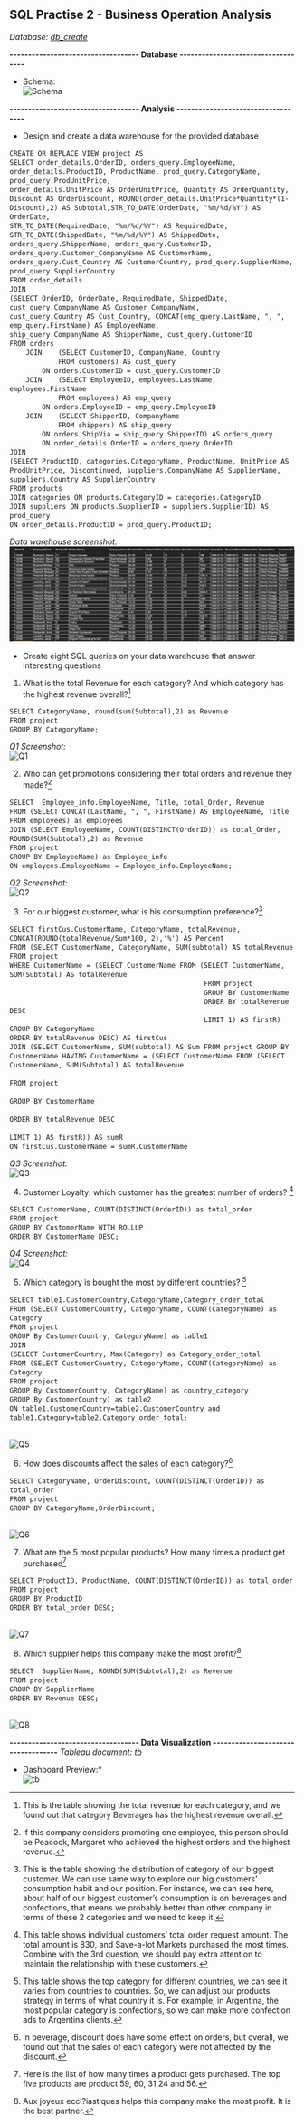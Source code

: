 ## SQL Practise 2 - Business Operation Analysis

*Database:	[db_create](https://github.com/HTean/Analysis/blob/main/Data2/Database%20Creation.md)*

**----------------------------------- Database -----------------------------------**
- Schema:
<br />![Schema](Data2/schema.jpg)

**----------------------------------- Analysis -----------------------------------**
- Design and create a data warehouse for the provided database
```
CREATE OR REPLACE VIEW project AS
SELECT order_details.OrderID, orders_query.EmployeeName, order_details.ProductID, ProductName, prod_query.CategoryName, prod_query.ProdUnitPrice, 
order_details.UnitPrice AS OrderUnitPrice, Quantity AS OrderQuantity, Discount AS OrderDiscount, ROUND(order_details.UnitPrice*Quantity*(1-Discount),2) AS Subtotal,STR_TO_DATE(OrderDate, "%m/%d/%Y") AS OrderDate, 
STR_TO_DATE(RequiredDate, "%m/%d/%Y") AS RequiredDate, STR_TO_DATE(ShippedDate, "%m/%d/%Y") AS ShippedDate, orders_query.ShipperName, orders_query.CustomerID, orders_query.Customer_CompanyName AS CustomerName, 
orders_query.Cust_Country AS CustomerCountry, prod_query.SupplierName, prod_query.SupplierCountry
FROM order_details
JOIN 
(SELECT OrderID, OrderDate, RequiredDate, ShippedDate, cust_query.CompanyName AS Customer_CompanyName, 
cust_query.Country AS Cust_Country, CONCAT(emp_query.LastName, ", ", emp_query.FirstName) AS EmployeeName,
ship_query.CompanyName AS ShipperName, cust_query.CustomerID
FROM orders
	JOIN 	(SELECT CustomerID, CompanyName, Country
			FROM customers) AS cust_query
		ON orders.CustomerID = cust_query.CustomerID
	JOIN 	(SELECT EmployeeID, employees.LastName, employees.FirstName
			FROM employees) AS emp_query
		ON orders.EmployeeID = emp_query.EmployeeID
 	JOIN 	(SELECT ShipperID, CompanyName
			FROM shippers) AS ship_query
		ON orders.ShipVia = ship_query.ShipperID) AS orders_query
        ON order_details.OrderID = orders_query.OrderID
JOIN 
(SELECT ProductID, categories.CategoryName, ProductName, UnitPrice AS ProdUnitPrice, Discontinued, suppliers.CompanyName AS SupplierName, suppliers.Country AS SupplierCountry
FROM products
JOIN categories ON products.CategoryID = categories.CategoryID
JOIN suppliers ON products.SupplierID = suppliers.SupplierID) AS prod_query
ON order_details.ProductID = prod_query.ProductID;
```
*Data warehouse screenshot:*
<br />![DW](Data2/dw.jpg)

- Create eight SQL queries on your data warehouse that answer interesting questions
1. What is the total Revenue for each category? And which category has the highest revenue overall?[^1]

[^1]:This is the table showing the total revenue for each category, and we found out that category Beverages has the highest revenue overall. 

```
SELECT CategoryName, round(sum(Subtotal),2) as Revenue
FROM project
GROUP BY CategoryName;
```
*Q1 Screenshot:*
<br />![Q1](Data2/q1.jpg)

2. Who can get promotions considering their total orders and revenue they made?[^2]
[^2]:If this company considers promoting one employee, this person should be Peacock, Margaret who achieved the highest orders and the highest revenue.
```
SELECT  Employee_info.EmployeeName, Title, total_Order, Revenue
FROM (SELECT CONCAT(LastName, ", ", FirstName) AS EmployeeName, Title FROM employees) as employees
JOIN (SELECT EmployeeName, COUNT(DISTINCT(OrderID)) as total_Order, ROUND(SUM(Subtotal),2) as Revenue
FROM project
GROUP BY EmployeeName) as Employee_info
ON employees.EmployeeName = Employee_info.EmployeeName;
```
*Q2 Screenshot:*
<br />![Q2](Data2/q2.jpg)

3.	For our biggest customer, what is his consumption preference?[^3]
[^3]:This is the table showing the distribution of category of our biggest customer. We can use same way to explore our big customers’ consumption habit and our position. For instance, we can see here, about half of our biggest customer’s consumption is on beverages and confections, that means we probably better than other company in terms of these 2 categories and we need to keep it.
```
SELECT firstCus.CustomerName, CategoryName, totalRevenue, CONCAT(ROUND(totalRevenue/Sum*100, 2),'%') AS Percent
FROM (SELECT CustomerName, CategoryName, SUM(subtotal) AS totalRevenue FROM project
WHERE CustomerName = (SELECT CustomerName FROM (SELECT CustomerName, SUM(Subtotal) AS totalRevenue
						                        FROM project
						                        GROUP BY CustomerName
                                                ORDER BY totalRevenue DESC
                                                LIMIT 1) AS firstR)
GROUP BY CategoryName
ORDER BY totalRevenue DESC) AS firstCus
JOIN (SELECT CustomerName, SUM(subtotal) AS Sum FROM project GROUP BY CustomerName HAVING CustomerName = (SELECT CustomerName FROM (SELECT CustomerName, SUM(Subtotal) AS totalRevenue
																								   FROM project
						                                                                           GROUP BY CustomerName
                                                                                                   ORDER BY totalRevenue DESC
                                                                                                   LIMIT 1) AS firstR)) AS sumR
ON firstCus.CustomerName = sumR.CustomerName
```
*Q3 Screenshot:*
<br />![Q3](Data2/q3.jpg)

4.	Customer Loyalty: which customer has the greatest number of orders? [^4]
[^4]:This table shows individual customers’ total order request amount. The total amount is 830, and Save-a-lot Markets purchased the most times. Combine with the 3rd question, we should pay extra attention to maintain the relationship with these customers.
```
SELECT CustomerName, COUNT(DISTINCT(OrderID)) as total_order
FROM project
GROUP BY CustomerName WITH ROLLUP
ORDER BY CustomerName DESC; 
```
*Q4 Screenshot:*
<br />![Q4](Data2/q4.jpg)

5.	Which category is bought the most by different countries?  [^5]
[^5]:This table shows the top category for different countries, we can see it varies from countries to countries. So, we can adjust our products strategy in terms of what country it is. For example, in Argentina, the most popular category is confections, so we can make more confection ads to Argentina clients.
```
SELECT table1.CustomerCountry,CategoryName,Category_order_total
FROM (SELECT CustomerCountry, CategoryName, COUNT(CategoryName) as Category
FROM project
GROUP By CustomerCountry, CategoryName) as table1
JOIN 
(SELECT CustomerCountry, Max(Category) as Category_order_total
FROM (SELECT CustomerCountry, CategoryName, COUNT(CategoryName) as Category
FROM project
GROUP By CustomerCountry, CategoryName) as country_category
GROUP By CustomerCountry) as table2
ON table1.CustomerCountry=table2.CustomerCountry and table1.Category=table2.Category_order_total;
```
<br />![Q5](Data2/q5.jpg)

6.	How does discounts affect the sales of each category?[^6]
[^6]:In beverage, discount does have some effect on orders, but overall, we found out that the sales of each category were not affected by the discount. 
```
SELECT CategoryName, OrderDiscount, COUNT(DISTINCT(OrderID)) as total_order
FROM project
GROUP BY CategoryName,OrderDiscount;
```
<br />![Q6](Data2/q6.jpg)

7.	What are the 5 most popular products? How many times a product get purchased[^7]
[^7]:Here is the list of how many times a product gets purchased. The top five products are product 59, 60, 31,24 and 56.
```
SELECT ProductID, ProductName, COUNT(DISTINCT(OrderID)) as total_order
FROM project
GROUP BY ProductID
ORDER BY total_order DESC;
```
<br />![Q7](Data2/q7.jpg)

8.	Which supplier helps this company make the most profit?[^8]
[^8]:Aux joyeux eccl?iastiques helps this company make the most profit. It is the best partner. 
```
SELECT  SupplierName, ROUND(SUM(Subtotal),2) as Revenue
FROM project
GROUP BY SupplierName
ORDER BY Revenue DESC;
```
<br />![Q8](Data2/q8.jpg)

**----------------------------------- Data Visualization -----------------------------------**
*Tableau document: [tb](https://www.example.com)*
* Dashboard Preview:*
<br />![tb](Data2/tb.jpg)
